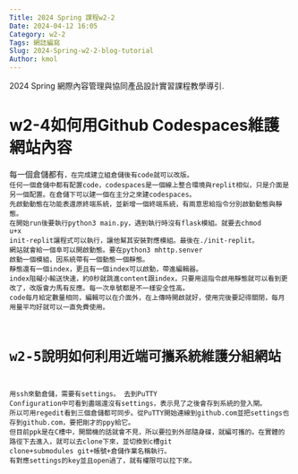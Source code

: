 ```yaml
---
Title: 2024 Spring 課程w2-2
Date: 2024-04-12 16:05
Category: w2-2
Tags: 網誌編寫
Slug: 2024-Spring-w2-2-blog-tutorial
Author: kmol
---
```


2024 Spring 網際內容管理與協同產品設計實習課程教學導引.

<!-- PELICAN_END_SUMMARY -->

# w2-4如何用Github Codespaces維護網站內容
每一個倉儲都有<code>，在完成建立組倉儲後有code就可以改版。
任何一個倉儲中都有配置code，codespaces是一個線上整合環境與replit相似，只是介面是另一個配置。在倉儲下可以建一個在主分之來建codespaces。
先啟動動態在功能表還原終端系統，並新增一個終端系統，有兩意思給指令分別啟動動態與靜態。
在開始run後要執行python3 main.py，遇到執行時沒有flask模組。就要去chmod u+x init-replit讓程式可以執行，讓他幫其安裝對應模組。最後在./init-replit。
網站就會給一個阜可以開啟動態。要在python3 mhttp.senver 啟動一個模組，因系統帶有一個動態一個靜態。
靜態還有一個index，更且有一個index可以啟動，帶進編輯器。
index阻礙小輸送快速，約0秒就跳進content跟index，只要用這指令啟用靜態就可以看到更改了，改版會力馬有反應。每一次阜號都是不一樣安全性高。
code每月給定數量相同，編輯可以在介面外，在上傳時開啟就好，使用完後要記得關閉，每月用量平均好就可以一直免費使用。
# w2-5說明如何利用近端可攜系統維護分組網站
用ssh來動倉儲，需要有settings。
去到PuTTY Configuration中可看到盡端還沒有settings，表示見了之後會存到系統的登入閘。
所以可用regedit看到三個倉儲都可同步。從PuTTY開始連線到github.com並把settings也存到github.com，要把剛才的ppy給它。
但目前ppk是在C槽中，開關機的話就會不見，所以要拉到外部隨身碟，就編可攜的。在實體的路徑下去進入，就可以去clone下來，並切換到c槽git clone+submodules git+帳號+倉儲作業名稱執行。
有對應settings的key並且open過了，就有權限可以拉下來。